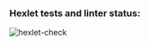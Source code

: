 ### Hexlet tests and linter status:
![hexlet-check](https://github.com/Wesrtty/backend-project-lvl1/workflows/hexlet-check/badge.svg?branch=main)
